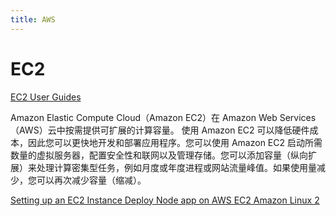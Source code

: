 ```yaml
---
title: AWS
---
```


# EC2

[EC2 User Guides](https://docs.aws.amazon.com/zh_cn/AWSEC2/latest/UserGuide/concepts.html)

Amazon Elastic Compute Cloud（Amazon EC2）在 Amazon Web Services（AWS）云中按需提供可扩展的计算容量。
使用 Amazon EC2 可以降低硬件成本，因此您可以更快地开发和部署应用程序。您可以使用 Amazon EC2 启动所需数量的虚拟服务器，配置安全性和联网以及管理存储。您可以添加容量（纵向扩展）来处理计算密集型任务，例如月度或年度进程或网站流量峰值。如果使用量减少，您可以再次减少容量（缩减）。

[Setting up an EC2 Instance Deploy Node app on AWS EC2 Amazon Linux 2](https://www.youtube.com/watch?v=oHAQ3TzUTro)


